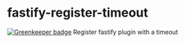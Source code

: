 # fastify-register-timeout

[![Greenkeeper badge](https://badges.greenkeeper.io/fastify/fastify-register-timeout.svg)](https://greenkeeper.io/)
Register fastify plugin with a timeout
